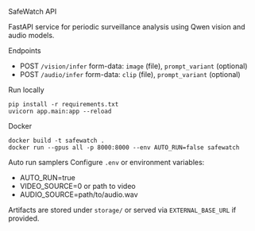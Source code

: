 SafeWatch API

FastAPI service for periodic surveillance analysis using Qwen vision and audio models.

Endpoints
- POST `/vision/infer` form-data: `image` (file), `prompt_variant` (optional)
- POST `/audio/infer` form-data: `clip` (file), `prompt_variant` (optional)

Run locally
```
pip install -r requirements.txt
uvicorn app.main:app --reload
```

Docker
```
docker build -t safewatch .
docker run --gpus all -p 8000:8000 --env AUTO_RUN=false safewatch
```

Auto run samplers
Configure `.env` or environment variables:
- AUTO_RUN=true
- VIDEO_SOURCE=0 or path to video
- AUDIO_SOURCE=path/to/audio.wav

Artifacts are stored under `storage/` or served via `EXTERNAL_BASE_URL` if provided.

